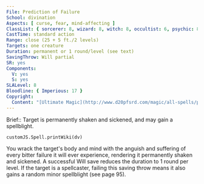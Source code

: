 ```yaml
---
File: Prediction of Failure
School: divination
Aspects: [ curse, fear, mind-affecting ]
ClassList: { sorcerer: 8, wizard: 8, witch: 8, occultist: 6, psychic: 8 }
CastTime: standard action
Range: close (25 + 5 ft./2 levels)
Targets: one creature
Duration: permanent or 1 round/level (see text)
SavingThrow: Will partial
SR: yes
Components:
  V: yes
  S: yes
SLALevel: 8
Bloodline: { Imperious: 17 }
Copyright:
  Content: "[Ultimate Magic](http://www.d20pfsrd.com/magic/all-spells/p/prediction-of-failure)"
---
```

Brief:: Target is permanently shaken and sickened, and may gain a spellblight.

```dataviewjs
customJS.Spell.printWiki(dv)
```

You wrack the target's body and mind with the anguish and suffering of every bitter failure it will ever experience, rendering it permanently shaken and sickened. A successful Will save reduces the duration to 1 round per level. If the target is a spellcaster, failing this saving throw means it also gains a random minor spellblight (see page 95).
